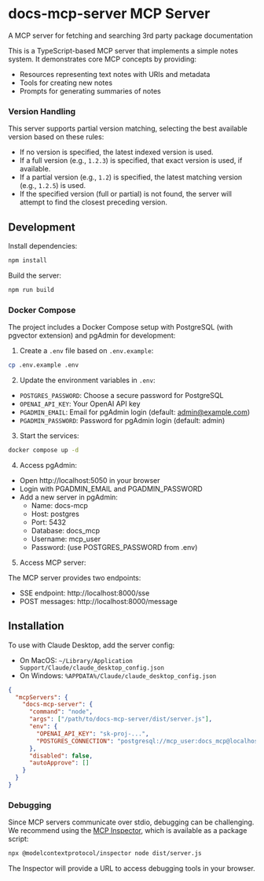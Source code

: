 # docs-mcp-server MCP Server

A MCP server for fetching and searching 3rd party package documentation

This is a TypeScript-based MCP server that implements a simple notes system. It demonstrates core MCP concepts by providing:

- Resources representing text notes with URIs and metadata
- Tools for creating new notes
- Prompts for generating summaries of notes

### Version Handling

This server supports partial version matching, selecting the best available version based on these rules:

- If no version is specified, the latest indexed version is used.
- If a full version (e.g., `1.2.3`) is specified, that exact version is used, if available.
- If a partial version (e.g., `1.2`) is specified, the latest matching version (e.g., `1.2.5`) is used.
- If the specified version (full or partial) is not found, the server will attempt to find the closest preceding version.

## Development

Install dependencies:

```bash
npm install
```

Build the server:

```bash
npm run build
```

### Docker Compose

The project includes a Docker Compose setup with PostgreSQL (with pgvector extension) and pgAdmin for development:

1. Create a `.env` file based on `.env.example`:

```bash
cp .env.example .env
```

2. Update the environment variables in `.env`:

- `POSTGRES_PASSWORD`: Choose a secure password for PostgreSQL
- `OPENAI_API_KEY`: Your OpenAI API key
- `PGADMIN_EMAIL`: Email for pgAdmin login (default: admin@example.com)
- `PGADMIN_PASSWORD`: Password for pgAdmin login (default: admin)

3. Start the services:

```bash
docker compose up -d
```

4. Access pgAdmin:

- Open http://localhost:5050 in your browser
- Login with PGADMIN_EMAIL and PGADMIN_PASSWORD
- Add a new server in pgAdmin:
  - Name: docs-mcp
  - Host: postgres
  - Port: 5432
  - Database: docs_mcp
  - Username: mcp_user
  - Password: (use POSTGRES_PASSWORD from .env)

5. Access MCP server:

The MCP server provides two endpoints:

- SSE endpoint: http://localhost:8000/sse
- POST messages: http://localhost:8000/message

## Installation

To use with Claude Desktop, add the server config:

- On MacOS: `~/Library/Application Support/Claude/claude_desktop_config.json`
- On Windows: `%APPDATA%/Claude/claude_desktop_config.json`

```json
{
  "mcpServers": {
    "docs-mcp-server": {
      "command": "node",
      "args": ["/path/to/docs-mcp-server/dist/server.js"],
      "env": {
        "OPENAI_API_KEY": "sk-proj-...",
        "POSTGRES_CONNECTION": "postgresql://mcp_user:docs_mcp@localhost:5432/docs_mcp"
      },
      "disabled": false,
      "autoApprove": []
    }
  }
}
```

### Debugging

Since MCP servers communicate over stdio, debugging can be challenging. We recommend using the [MCP Inspector](https://github.com/modelcontextprotocol/inspector), which is available as a package script:

```bash
npx @modelcontextprotocol/inspector node dist/server.js
```

The Inspector will provide a URL to access debugging tools in your browser.
